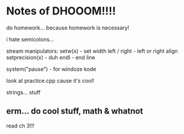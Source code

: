 # Notes of DHOOOM!!!!

do homework... because homework is necessary!  

i hate semicolons... 

stream manipulators:
setw(x) - set width
left / right - left or right align
setprecision(x) - duh
endl - end line

system("pause") - for windoze kode

look at practice.cpp cause it's cool!

strings... stuff

## erm... do cool stuff, math & whatnot

read ch 3!!!